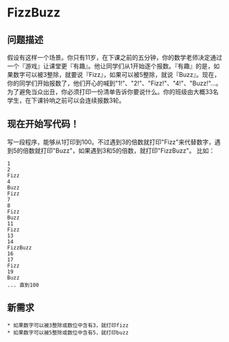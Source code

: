 # FizzBuzz

## 问题描述
假设有这样一个场景。你只有11岁，在下课之前的五分钟，你的数学老师决定通过一个『游戏』让课堂更『有趣』。他让同学们从1开始逐个报数。『有趣』的是，如果数字可以被3整除，就要说『Fizz』，如果可以被5整除，就说『Buzz』。现在，你的同学们开始报数了，他们开心的喊到"1!"、"2!"、"Fizz!"、"4!"、"Buzz!"...。为了避免当众出丑，你必须打印一份清单告诉你要说什么。你的班级由大概33名学生，在下课铃响之前可以会连续报数3轮。

## 现在开始写代码！
写一段程序，能够从1打印到100。不过遇到3的倍数就打印"Fizz"来代替数字，遇到5的倍数就打印"Buzz"，如果遇到3和5的倍数，就打印"FizzBuzz"。
比如：
```
1
2
Fizz
4
Buzz
Fizz
7
8
Fizz
Buzz
11
Fizz
13
14
FizzBuzz
16
17
Fizz
19
Buzz
... 直到100
```

## 新需求
```
* 如果数字可以被3整除或数位中含有3，就打印fizz
* 如果数字可以被5整除或数位中含有5，就打印buzz
```
